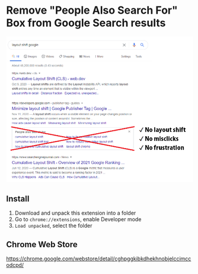 # Remove \"People Also Search For\" Box from Google Search results
![Layout Shift Google Search](/banner.png)

## Install
1. Download and unpack this extension into a folder
2. Go to `chrome://extensions`, enable Developer mode
3. `Load unpacked`, select the folder

## Chrome Web Store
https://chrome.google.com/webstore/detail/cghpggkibkdhekhnobjelccimccodcpd/
